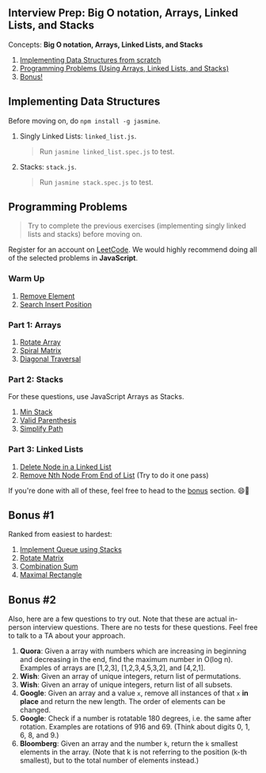 ## Interview Prep: Big O notation, Arrays, Linked Lists, and Stacks

Concepts: **Big O notation, Arrays, Linked Lists, and Stacks**

1. [Implementing Data Structures from scratch](#implementing-data-structures)
1. [Programming Problems (Using Arrays, Linked Lists, and Stacks)](#programming-problems)
1. [Bonus!](#bonus-1)

## Implementing Data Structures

Before moving on, do `npm install -g jasmine`.

1. Singly Linked Lists: `linked_list.js`.
	> Run `jasmine linked_list.spec.js` to test.

2. Stacks: `stack.js`.
	> Run `jasmine stack.spec.js` to test.

## Programming Problems

> Try to complete the previous exercises (implementing singly linked lists and stacks) before moving on.

Register for an account on [LeetCode](https://leetcode.com). We would highly recommend doing all of the selected problems in **JavaScript**.

### Warm Up

1. [Remove Element](https://leetcode.com/problems/remove-element/tabs/description)
1. [Search Insert Position](https://leetcode.com/problems/search-insert-position/tabs/description)

### Part 1: Arrays

1. [Rotate Array](https://leetcode.com/problems/rotate-array/tabs/description)
1. [Spiral Matrix](https://leetcode.com/problems/spiral-matrix/tabs/description)
1. [Diagonal Traversal](https://leetcode.com/problems/diagonal-traverse/tabs/description)

### Part 2: Stacks

For these questions, use JavaScript Arrays as Stacks.

1. [Min Stack](https://leetcode.com/problems/min-stack/tabs/description)
1. [Valid Parenthesis](https://leetcode.com/problems/valid-parentheses/tabs/description)
1. [Simplify Path](https://leetcode.com/problems/simplify-path/tabs/description)

### Part 3: Linked Lists

1. [Delete Node in a Linked List](https://leetcode.com/problems/delete-node-in-a-linked-list/tabs/description)
1. [Remove Nth Node From End of List](https://leetcode.com/problems/remove-nth-node-from-end-of-list/tabs/description) (Try to do it one pass)

If you're done with all of these, feel free to head to the [bonus](#bonus-1) section. 😄🎉

## Bonus #1

Ranked from easiest to hardest:

1. [Implement Queue using Stacks](https://leetcode.com/problems/implement-queue-using-stacks/description/)
1. [Rotate Matrix](https://leetcode.com/problems/rotate-image/tabs/description)
1. [Combination Sum](https://leetcode.com/problems/combination-sum/tabs/description)
1. [Maximal Rectangle](https://leetcode.com/problems/maximal-rectangle/tabs/description)

## Bonus #2

Also, here are a few questions to try out. Note that these are actual in-person interview questions. There are no tests for these questions. Feel free to talk to a TA about your approach.

1. **Quora**: Given a array with numbers which are increasing in beginning and decreasing in the end, find the maximum number in O(log n). Examples of arrays are [1,2,3], [1,2,3,4,5,3,2], and [4,2,1].
1. **Wish**: Given an array of unique integers, return list of permutations.
2. **Wish**: Given an array of unique integers, return list of all subsets.
1. **Google**: Given an array and a value `x`, remove all instances of that `x` **in place** and return the new length. The order of elements can be changed.
1. **Google**: Check if a number is rotatable 180 degrees, i.e. the same after rotation. Examples are rotations of 916 and 69. (Think about digits 0, 1, 6, 8, and 9.)
1. **Bloomberg**: Given an array and the number `k`, return the `k` smallest elements in the array. (Note that k is not referring to the position (k-th smallest), but to the total number of elements instead.)
